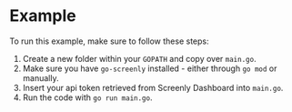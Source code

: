 # Example

To run this example, make sure to follow these steps:

1. Create a new folder within your `GOPATH` and copy over `main.go`.
2. Make sure you have `go-screenly` installed - either through `go mod` or manually.
3. Insert your api token retrieved from Screenly Dashboard into `main.go`.
4. Run the code with `go run main.go`.
